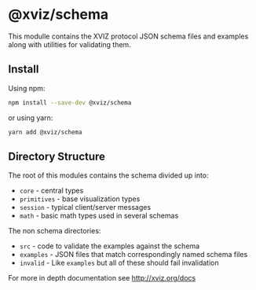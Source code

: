 # @xviz/schema

This modulle contains the XVIZ protocol JSON schema files and examples along with utilities for
validating them.

## Install

Using npm:

```sh
npm install --save-dev @xviz/schema
```

or using yarn:

```sh
yarn add @xviz/schema
```

## Directory Structure

The root of this modules contains the schema divided up into:

- `core` - central types
- `primitives` - base visualization types
- `session` - typical client/server messages
- `math` - basic math types used in several schemas

The non schema directories:

- `src` - code to validate the examples against the schema
- `examples` - JSON files that match correspondingly named schema files
- `invalid` - Like `examples` but all of these should fail invalidation

For more in depth documentation see http://xviz.org/docs
